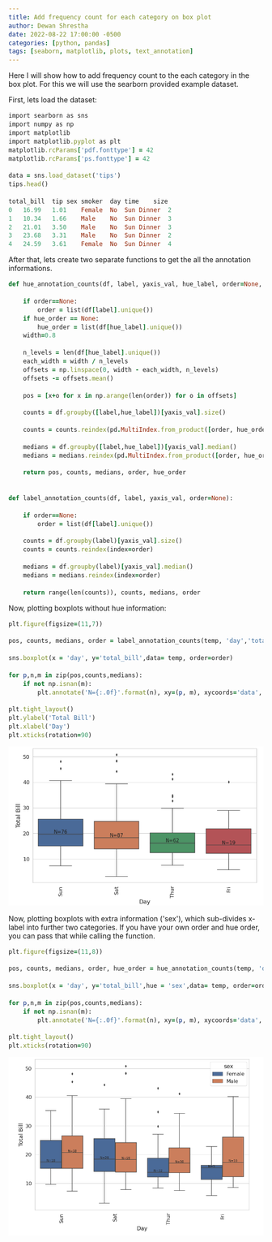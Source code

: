 ```yaml
---
title: Add frequency count for each category on box plot
author: Dewan Shrestha
date: 2022-08-22 17:00:00 -0500 
categories: [python, pandas]
tags: [seaborn, matplotlib, plots, text_annotation]
---
```

Here I will show how to add frequency count to the each category in the box plot. For this we will use the searborn provided example dataset.

First, lets load the dataset:

```ruby
import searborn as sns
import numpy as np
import matplotlib
import matplotlib.pyplot as plt
matplotlib.rcParams['pdf.fonttype'] = 42
matplotlib.rcParams['ps.fonttype'] = 42

data = sns.load_dataset('tips')
tips.head()

total_bill	tip	sex	smoker	day	time	size
0	16.99	1.01	Female	No	Sun	Dinner	2
1	10.34	1.66	Male	No	Sun	Dinner	3
2	21.01	3.50	Male	No	Sun	Dinner	3
3	23.68	3.31	Male	No	Sun	Dinner	2
4	24.59	3.61	Female	No	Sun	Dinner	4

```

After that, lets create two separate functions to get the all the annotation informations.

```ruby
def hue_annotation_counts(df, label, yaxis_val, hue_label, order=None, hue_order=None):
    
    if order==None:
        order = list(df[label].unique())
    if hue_order == None:
        hue_order = list(df[hue_label].unique())
    width=0.8

    n_levels = len(df[hue_label].unique())
    each_width = width / n_levels
    offsets = np.linspace(0, width - each_width, n_levels)
    offsets -= offsets.mean()

    pos = [x+o for x in np.arange(len(order)) for o in offsets]

    counts = df.groupby([label,hue_label])[yaxis_val].size()

    counts = counts.reindex(pd.MultiIndex.from_product([order, hue_order ]))
    
    medians = df.groupby([label,hue_label])[yaxis_val].median()
    medians = medians.reindex(pd.MultiIndex.from_product([order, hue_order]))
    
    return pos, counts, medians, order, hue_order


def label_annotation_counts(df, label, yaxis_val, order=None):
    
    if order==None:
        order = list(df[label].unique())
 
    counts = df.groupby(label)[yaxis_val].size()
    counts = counts.reindex(index=order)

    medians = df.groupby(label)[yaxis_val].median()
    medians = medians.reindex(index=order)

    return range(len(counts)), counts, medians, order
```

Now, plotting boxplots without hue information:

```ruby
plt.figure(figsize=(11,7))

pos, counts, medians, order = label_annotation_counts(temp, 'day','total_bill', order)

sns.boxplot(x = 'day', y='total_bill',data= temp, order=order)

for p,n,m in zip(pos,counts,medians):
    if not np.isnan(m):
        plt.annotate('N={:.0f}'.format(n), xy=(p, m), xycoords='data', ha='center', va='bottom', size=15)
        
plt.tight_layout()
plt.ylabel('Total Bill')
plt.xlabel('Day')
plt.xticks(rotation=90)
```

![box_plot_with_count](/assets/img/box_plot_with_count.png)

Now, plotting boxplots with extra information ('sex'), which sub-divides x-label into further two categories. If you have your own order and hue order, you can pass that while calling the function.

```ruby
plt.figure(figsize=(11,8))

pos, counts, medians, order, hue_order = hue_annotation_counts(temp, 'day','total_bill','sex')

sns.boxplot(x = 'day', y='total_bill',hue = 'sex',data= temp, order=order, hue_order=hue_order)

for p,n,m in zip(pos,counts,medians):
    if not np.isnan(m):
        plt.annotate('N={:.0f}'.format(n), xy=(p, m), xycoords='data', ha='center', va='bottom', size=10)
        
plt.tight_layout()
plt.xticks(rotation=90)
```

![box_plot_with_hue_count](/assets/img/box_plot_with_hue_count.png)
